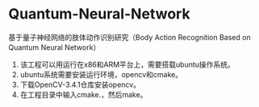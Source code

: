 # Quantum-Neural-Network
基于量子神经网络的肢体动作识别研究（Body Action Recognition Based on Quantum Neural Network）
1. 该工程可以用运行在x86和ARM平台上，需要搭载ubuntu操作系统。
2. ubuntu系统需要安装运行环境，opencv和cmake。
3. 下载OpenCV-3.4.1仓库安装opencv。
4. 在工程目录中输入cmake.，然后make。
